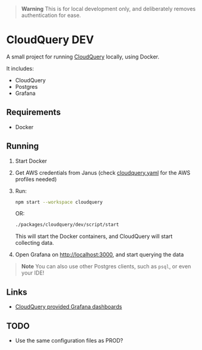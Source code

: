 > **Warning**
> This is for local development only, and deliberately removes authentication for ease.

# CloudQuery DEV
A small project for running [CloudQuery](https://www.cloudquery.io/) locally, using Docker.

It includes:
- CloudQuery
- Postgres
- Grafana

## Requirements
- Docker

## Running
1. Start Docker
2. Get AWS credentials from Janus (check [cloudquery.yaml](cloudquery.yaml) for the AWS profiles needed)
3. Run:
   
   ```sh
   npm start --workspace cloudquery
   ```
   
   OR:

   ```sh
   ./packages/cloudquery/dev/script/start
   ```

   This will start the Docker containers, and CloudQuery will start collecting data.
4. Open Grafana on [http://localhost:3000](http://localhost:3000), and start querying the data

> **Note**
> You can also use other Postgres clients, such as `psql`, or even your IDE!

## Links
- [CloudQuery provided Grafana dashboards](https://github.com/cloudquery/cloudquery/tree/main/plugins/source/aws/dashboards)

## TODO
- Use the same configuration files as PROD?
